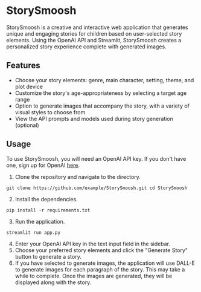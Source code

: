 # StorySmoosh  

StorySmoosh is a creative and interactive web application that generates unique and engaging stories for children based on user-selected story elements. Using the OpenAI API and Streamlit, StorySmoosh creates a personalized story experience complete with generated images.  

## Features  

- Choose your story elements: genre, main character, setting, theme, and plot device 
- Customize the story's age-appropriateness by selecting a target age range 
- Option to generate images that accompany the story, with a variety of visual styles to choose from 
- View the API prompts and models used during story generation (optional)  

## Usage

To use StorySmoosh, you will need an OpenAI API key. If you don't have one, sign up for OpenAI [here](https://beta.openai.com/signup/).

1.  Clone the repository and navigate to the directory.

```
git clone https://github.com/example/StorySmoosh.git cd StorySmoosh
```

2.  Install the dependencies.

```
pip install -r requirements.txt
```

3.  Run the application.

```
streamlit run app.py
```

4.  Enter your OpenAI API key in the text input field in the sidebar.
5.  Choose your preferred story elements and click the "Generate Story" button to generate a story.
6.  If you have selected to generate images, the application will use DALL-E to generate images for each paragraph of the story. This may take a while to complete. Once the images are generated, they will be displayed along with the story.
